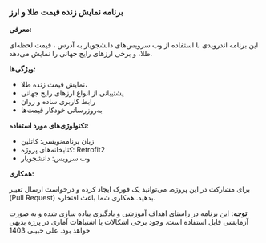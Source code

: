 ### **برنامه نمایش زنده قیمت طلا و ارز**

**معرفی:**

این برنامه اندرویدی با استفاده از وب سرویس‌های دانشجو‌یار به آدرس ، قیمت لحظه‌ای طلا، و برخی ارزهای رایج جهانی را نمایش می‌دهد.

**ویژگی‌ها:**

* نمایش قیمت زنده طلا،
* پشتیبانی از انواع ارزهای رایج جهانی
* رابط کاربری ساده و روان
* به‌روزرسانی خودکار قیمت‌ها

**تکنولوژی‌های مورد استفاده:**

* زبان برنامه‌نویسی: کاتلین
* کتابخانه‌های پروژه: Retrofit2
* وب سرویس: دانشجو‌یار

**همکاری:**

برای مشارکت در این پروژه، می‌توانید یک فورک ایجاد کرده و درخواست ارسال تغییر (Pull Request) بدهید. همکاری شما باعث افتخاره.


**توجه:** این برنامه در راستای اهداف آموزشی و یادگیری پیاده سازی شده و به صورت آزمایشی قابل استفاده است. وجود برخی اشکالات یا اشتباهات آماری در پرژه بدیهی خواهد بود.
علی حبیبی 1403
